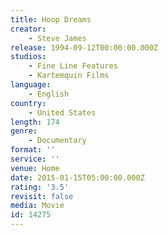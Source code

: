 ```yaml
---
title: Hoop Dreams
creator:
    - Steve James
release: 1994-09-12T00:00:00.000Z
studios:
    - Fine Line Features
    - Kartemquin Films
language:
    - English
country:
    - United States
length: 174
genre:
    - Documentary
format: ''
service: ''
venue: Home
date: 2015-01-15T05:00:00.000Z
rating: '3.5'
revisit: false
media: Movie
id: 14275
---
```



